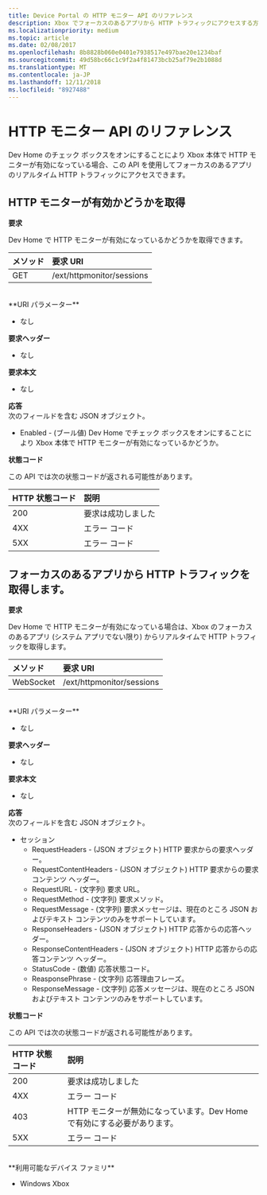 ```yaml
---
title: Device Portal の HTTP モニター API のリファレンス
description: Xbox でフォーカスのあるアプリから HTTP トラフィックにアクセスする方法について説明します。
ms.localizationpriority: medium
ms.topic: article
ms.date: 02/08/2017
ms.openlocfilehash: 8b8828b060e0401e7938517e497bae20e1234baf
ms.sourcegitcommit: 49d58bc66c1c9f2a4f81473bcb25af79e2b1088d
ms.translationtype: MT
ms.contentlocale: ja-JP
ms.lasthandoff: 12/11/2018
ms.locfileid: "8927488"
---
```

# <a name="http-monitor-api-reference"></a>HTTP モニター API のリファレンス   
Dev Home のチェック ボックスをオンにすることにより Xbox 本体で HTTP モニターが有効になっている場合、この API を使用してフォーカスのあるアプリのリアルタイム HTTP トラフィックにアクセスできます。

## <a name="get-if-the-http-monitor-is-enabled"></a>HTTP モニターが有効かどうかを取得

**要求**

Dev Home で HTTP モニターが有効になっているかどうかを取得できます。

メソッド      | 要求 URI
:------     | :-----
GET | /ext/httpmonitor/sessions
<br />
**URI パラメーター**

- なし

**要求ヘッダー**

- なし

**要求本文**

- なし

**応答**   
次のフィールドを含む JSON オブジェクト。

* Enabled - (ブール値) Dev Home でチェック ボックスをオンにすることにより Xbox 本体で HTTP モニターが有効になっているかどうか。

**状態コード**

この API では次の状態コードが返される可能性があります。

HTTP 状態コード      | 説明
:------     | :-----
200 | 要求は成功しました
4XX | エラー コード
5XX | エラー コード

## <a name="get-http-traffic-from-the-focused-app"></a>フォーカスのあるアプリから HTTP トラフィックを取得します。
**要求**

Dev Home で HTTP モニターが有効になっている場合は、Xbox のフォーカスのあるアプリ (システム アプリでない限り) からリアルタイムで HTTP トラフィックを取得します。

メソッド      | 要求 URI
:------     | :-----
WebSocket | /ext/httpmonitor/sessions
<br />
**URI パラメーター**

- なし

**要求ヘッダー**

- なし

**要求本文**

- なし

**応答**   
次のフィールドを含む JSON オブジェクト。

* セッション
    * RequestHeaders - (JSON オブジェクト) HTTP 要求からの要求ヘッダー。
    * RequestContentHeaders - (JSON オブジェクト) HTTP 要求からの要求コンテンツ ヘッダー。
    * RequestURL - (文字列) 要求 URL。
    * RequestMethod - (文字列) 要求メソッド。
    * RequestMessage - (文字列) 要求メッセージは、現在のところ JSON およびテキスト コンテンツのみをサポートしています。
    * ResponseHeaders - (JSON オブジェクト) HTTP 応答からの応答ヘッダー。
    * ResponseContentHeaders - (JSON オブジェクト) HTTP 応答からの応答コンテンツ ヘッダー。
    * StatusCode - (数値) 応答状態コード。
    * ReasponsePhrase - (文字列) 応答理由フレーズ。
    * ResponseMessage - (文字列) 応答メッセージは、現在のところ JSON およびテキスト コンテンツのみをサポートしています。

**状態コード**

この API では次の状態コードが返される可能性があります。

HTTP 状態コード      | 説明
:------     | :-----
200 | 要求は成功しました
4XX | エラー コード
403 | HTTP モニターが無効になっています。Dev Home で有効にする必要があります。
5XX | エラー コード

<br />
**利用可能なデバイス ファミリ**

* Windows Xbox